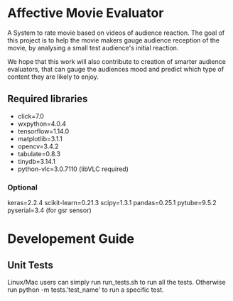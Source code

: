 # Affective Movie Evaluator
A System to rate movie based on videos of audience reaction. The goal of this project is to
help the movie makers gauge audience reception of the movie, by analysing a small test audience's
initial reaction.

We hope that this work will also contribute to creation of smarter audience evaluators, that can gauge the
audiences mood and predict which type of content they are likely to enjoy.

## Required libraries
 - click=7.0
 - wxpython=4.0.4
 - tensorflow=1.14.0
 - matplotlib=3.1.1
 - opencv=3.4.2
 - tabulate=0.8.3
 - tinydb=3.14.1
 - python-vlc=3.0.7110 (libVLC required)

### Optional
 keras=2.2.4
 scikit-learn=0.21.3
 scipy=1.3.1
 pandas=0.25.1
 pytube=9.5.2
 pyserial=3.4 (for gsr sensor)
 


# Developement Guide
## Unit Tests
Linux/Mac users can simply run run_tests.sh to run all the tests. Otherwise run
python -m tests.'test_name' to run a specific test. 